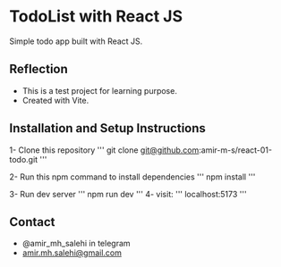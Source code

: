 # TodoList with React JS

Simple todo app built with React JS.

## Reflection
- This is a test project for learning purpose.
- Created with Vite.

## Installation and Setup Instructions

1- Clone this repository
'''
git clone git@github.com:amir-m-s/react-01-todo.git
'''

2- Run this npm command to install dependencies
'''
npm install
'''

3- Run dev server
'''
npm run dev
'''
4- visit:
'''
localhost:5173
'''

## Contact
- @amir_mh_salehi in telegram
- amir.mh.salehi@gmail.com
